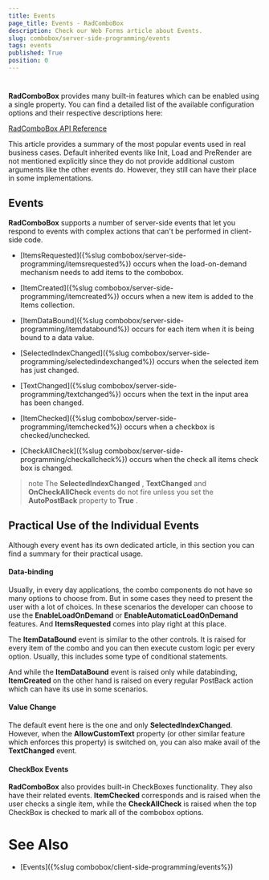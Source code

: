 ```yaml
---
title: Events
page_title: Events - RadComboBox
description: Check our Web Forms article about Events.
slug: combobox/server-side-programming/events
tags: events
published: True
position: 0
---
```


# 

**RadComboBox** provides many built-in features which can be enabled using a single property. You can find a detailed list of the available configuration options and their respective descriptions here:

[RadComboBox API Reference](https://docs.telerik.com/devtools/aspnet-ajax/api/server/Telerik.Web.UI/RadComboBox)

This article provides a summary of the most popular events used in real business cases. Default inherited events like Init, Load and PreRender are not mentioned explicitly since they do not provide additional custom arguments like the other events do. However, they still can have their place in some implementations.

## Events

**RadComboBox** supports a number of server-side events that let you respond to events with complex actions that can't be performed in client-side code.

* [ItemsRequested]({%slug combobox/server-side-programming/itemsrequested%}) occurs when the load-on-demand mechanism needs to add items to the combobox.

* [ItemCreated]({%slug combobox/server-side-programming/itemcreated%}) occurs when a new item is added to the Items collection.

* [ItemDataBound]({%slug combobox/server-side-programming/itemdatabound%}) occurs for each item when it is being bound to a data value.

* [SelectedIndexChanged]({%slug combobox/server-side-programming/selectedindexchanged%}) occurs when the selected item has just changed.

* [TextChanged]({%slug combobox/server-side-programming/textchanged%}) occurs when the text in the input area has been changed.

* [ItemChecked]({%slug combobox/server-side-programming/itemchecked%}) occurs when a checkbox is checked/unchecked.

* [CheckAllCheck]({%slug combobox/server-side-programming/checkallcheck%}) occurs when the check all items check box is changed.

>note The **SelectedIndexChanged** , **TextChanged** and **OnCheckAllCheck** events do not fire unless you set the **AutoPostBack** property to **True** .
>

## Practical Use of the Individual Events

Although every event has its own dedicated article, in this section you can find a summary for their practical usage.

#### Data-binding

Usually, in every day applications, the combo components do not have so many options to choose from. But in some cases they need to present the user with a lot of choices. In these scenarios the developer can choose to use the **EnableLoadOnDemand** or **EnableAutomaticLoadOnDemand** features. And **ItemsRequested** comes into play right at this place.

The **ItemDataBound** event is similar to the other controls. It is raised for every item of the combo and you can then execute custom logic per every option. Usually, this includes some type of conditional statements.

And while the **ItemDataBound** event is raised only while databinding, **ItemCreated** on the other hand is raised on every regular PostBack action which can have its use in some scenarios.

#### Value Change   

The default event here is the one and only **SelectedIndexChanged**. However, when the **AllowCustomText** property (or other similar feature which enforces this property) is switched on, you can also make avail of the **TextChanged** event.

#### CheckBox Events

**RadComboBox** also provides built-in CheckBoxes functionality. They also have their related events. **ItemChecked** corresponds and is raised when the user checks a single item, while the **CheckAllCheck** is raised when the top CheckBox is checked to mark all of the combobox options.


# See Also

 * [Events]({%slug combobox/client-side-programming/events%})

